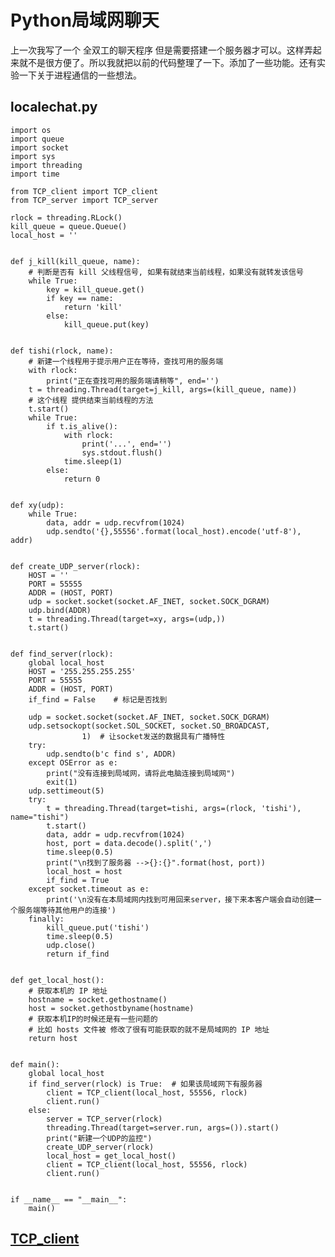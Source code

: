 # Python局域网聊天

上一次我写了一个 全双工的聊天程序 但是需要搭建一个服务器才可以。这样弄起来就不是很方便了。所以我就把以前的代码整理了一下。添加了一些功能。还有实验一下关于进程通信的一些想法。


## localechat.py

    import os
    import queue
    import socket
    import sys
    import threading
    import time

    from TCP_client import TCP_client
    from TCP_server import TCP_server

    rlock = threading.RLock()
    kill_queue = queue.Queue()
    local_host = ''


    def j_kill(kill_queue, name):
        # 判断是否有 kill 父线程信号, 如果有就结束当前线程，如果没有就转发该信号
        while True:
            key = kill_queue.get()
            if key == name:
                return 'kill'
            else:
                kill_queue.put(key)


    def tishi(rlock, name):
        # 新建一个线程用于提示用户正在等待，查找可用的服务端
        with rlock:
            print("正在查找可用的服务端请稍等", end='')
        t = threading.Thread(target=j_kill, args=(kill_queue, name))
        # 这个线程 提供结束当前线程的方法
        t.start()
        while True:
            if t.is_alive():
                with rlock:
                    print('...', end='')
                    sys.stdout.flush()
                time.sleep(1)
            else:
                return 0


    def xy(udp):
        while True:
            data, addr = udp.recvfrom(1024)
            udp.sendto('{},55556'.format(local_host).encode('utf-8'), addr)


    def create_UDP_server(rlock):
        HOST = ''
        PORT = 55555
        ADDR = (HOST, PORT)
        udp = socket.socket(socket.AF_INET, socket.SOCK_DGRAM)
        udp.bind(ADDR)
        t = threading.Thread(target=xy, args=(udp,))
        t.start()


    def find_server(rlock):
        global local_host
        HOST = '255.255.255.255'
        PORT = 55555
        ADDR = (HOST, PORT)
        if_find = False    # 标记是否找到

        udp = socket.socket(socket.AF_INET, socket.SOCK_DGRAM)
        udp.setsockopt(socket.SOL_SOCKET, socket.SO_BROADCAST,
                    1)  # 让socket发送的数据具有广播特性
        try:
            udp.sendto(b'c find s', ADDR)
        except OSError as e:
            print("没有连接到局域网，请将此电脑连接到局域网")
            exit(1)
        udp.settimeout(5)
        try:
            t = threading.Thread(target=tishi, args=(rlock, 'tishi'), name="tishi")
            t.start()
            data, addr = udp.recvfrom(1024)
            host, port = data.decode().split(',')
            time.sleep(0.5)
            print("\n找到了服务器 -->{}:{}".format(host, port))
            local_host = host
            if_find = True
        except socket.timeout as e:
            print('\n没有在本局域网内找到可用回来server，接下来本客户端会自动创建一个服务端等待其他用户的连接')
        finally:
            kill_queue.put('tishi')
            time.sleep(0.5)
            udp.close()
            return if_find


    def get_local_host():
        # 获取本机的 IP 地址
        hostname = socket.gethostname()
        host = socket.gethostbyname(hostname)
        # 获取本机IP的时候还是有一些问题的
        # 比如 hosts 文件被 修改了很有可能获取的就不是局域网的 IP 地址
        return host


    def main():
        global local_host
        if find_server(rlock) is True:  # 如果该局域网下有服务器
            client = TCP_client(local_host, 55556, rlock)
            client.run()
        else:
            server = TCP_server(rlock)
            threading.Thread(target=server.run, args=()).start()
            print("新建一个UDP的监控")
            create_UDP_server(rlock)
            local_host = get_local_host()
            client = TCP_client(local_host, 55556, rlock)
            client.run()


    if __name__ == "__main__":
        main()

## [TCP_client]()
